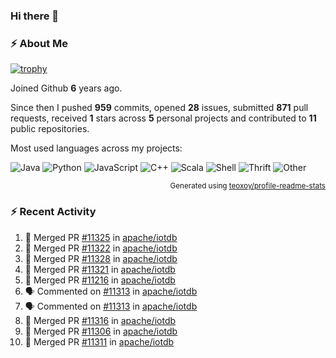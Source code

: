 ### Hi there 👋

### :zap: About Me

[![trophy](https://github-profile-trophy.vercel.app/?username=HTHou&theme=onedark)](https://github.com/ryo-ma/github-profile-trophy)
   
Joined Github **6** years ago.

Since then I pushed **959** commits, opened **28** issues, submitted **871** pull requests, received **1** stars across **5** personal projects and contributed to **11** public repositories.

Most used languages across my projects:

![Java](https://img.shields.io/static/v1?style=flat-square&label=%E2%A0%80&color=555&labelColor=%23b07219&message=Java%EF%B8%B195.4%25)
![Python](https://img.shields.io/static/v1?style=flat-square&label=%E2%A0%80&color=555&labelColor=%233572A5&message=Python%EF%B8%B11.2%25)
![JavaScript](https://img.shields.io/static/v1?style=flat-square&label=%E2%A0%80&color=555&labelColor=%23f1e05a&message=JavaScript%EF%B8%B10.7%25)
![C++](https://img.shields.io/static/v1?style=flat-square&label=%E2%A0%80&color=555&labelColor=%23f34b7d&message=C%2B%2B%EF%B8%B10.5%25)
![Scala](https://img.shields.io/static/v1?style=flat-square&label=%E2%A0%80&color=555&labelColor=%23c22d40&message=Scala%EF%B8%B10.4%25)
![Shell](https://img.shields.io/static/v1?style=flat-square&label=%E2%A0%80&color=555&labelColor=%2389e051&message=Shell%EF%B8%B10.3%25)
![Thrift](https://img.shields.io/static/v1?style=flat-square&label=%E2%A0%80&color=555&labelColor=%23D12127&message=Thrift%EF%B8%B10.3%25)
![Other](https://img.shields.io/static/v1?style=flat-square&label=%E2%A0%80&color=555&labelColor=%23ededed&message=Other%EF%B8%B10.8%25)

<p align="right"><sub>Generated using <a href="https://github.com/marketplace/actions/profile-readme-stats">teoxoy/profile-readme-stats</a></sub></p>


<!--![](https://github.com/HTHou/HTHou/blob/output/github-contribution-grid-snake.svg)-->

<!--![Haonan Hou's github stats](https://github-readme-stats.vercel.app/api?username=HTHou&count_private=true&show_icons=true&theme=onedark)-->

<!--![Haonan Hou's wakatime stats](https://github-readme-stats.vercel.app/api/wakatime?username=HTHou&layout=compact&theme=onedark)-->

<!--![Top Langs](https://github-readme-stats.vercel.app/api/top-langs/?username=HTHou&theme=onedark&layout=compact)-->

### :zap: Recent Activity
<!--START_SECTION:activity-->
1. 🎉 Merged PR [#11325](https://github.com/apache/iotdb/pull/11325) in [apache/iotdb](https://github.com/apache/iotdb)
2. 🎉 Merged PR [#11322](https://github.com/apache/iotdb/pull/11322) in [apache/iotdb](https://github.com/apache/iotdb)
3. 🎉 Merged PR [#11328](https://github.com/apache/iotdb/pull/11328) in [apache/iotdb](https://github.com/apache/iotdb)
4. 🎉 Merged PR [#11321](https://github.com/apache/iotdb/pull/11321) in [apache/iotdb](https://github.com/apache/iotdb)
5. 🎉 Merged PR [#11216](https://github.com/apache/iotdb/pull/11216) in [apache/iotdb](https://github.com/apache/iotdb)
6. 🗣 Commented on [#11313](https://github.com/apache/iotdb/issues/11313#issuecomment-1764103625) in [apache/iotdb](https://github.com/apache/iotdb)
7. 🗣 Commented on [#11313](https://github.com/apache/iotdb/issues/11313#issuecomment-1764100907) in [apache/iotdb](https://github.com/apache/iotdb)
8. 🎉 Merged PR [#11316](https://github.com/apache/iotdb/pull/11316) in [apache/iotdb](https://github.com/apache/iotdb)
9. 🎉 Merged PR [#11306](https://github.com/apache/iotdb/pull/11306) in [apache/iotdb](https://github.com/apache/iotdb)
10. 🎉 Merged PR [#11311](https://github.com/apache/iotdb/pull/11311) in [apache/iotdb](https://github.com/apache/iotdb)
<!--END_SECTION:activity-->

<!--
**HTHou/HTHou** is a ✨ _special_ ✨ repository because its `README.md` (this file) appears on your GitHub profile.

Here are some ideas to get you started:

- 🔭 I’m currently working on ...
- 🌱 I’m currently learning ...
- 👯 I’m looking to collaborate on ...
- 🤔 I’m looking for help with ...
- 💬 Ask me about ...
- 📫 How to reach me: ...
- 😄 Pronouns: ...
- ⚡ Fun fact: ...
-->
